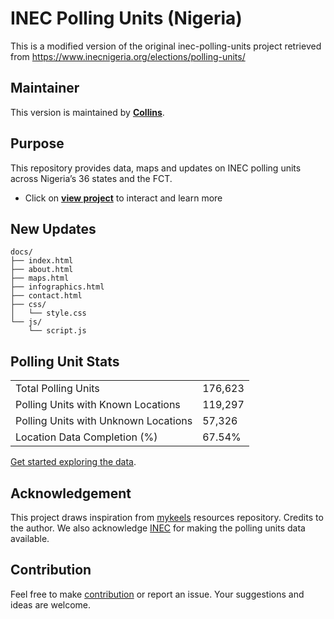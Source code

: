 # INEC Polling Units (Nigeria)

This is a modified version of the original inec-polling-units project retrieved from https://www.inecnigeria.org/elections/polling-units/

## Maintainer

This version is maintained by **[Collins](mailto:collins.ugwuozor@veegil.com)**.

## Purpose

This repository provides data, maps and updates on INEC polling units across Nigeria’s 36 states and the FCT.
- Click on **[view project](https://veegilinfrastructure.github.io/inec-polling-units/)** to interact and learn more

## New Updates
```pgsql
docs/
├── index.html
├── about.html
├── maps.html
├── infographics.html
├── contact.html
├── css/
│   └── style.css
└── js/
    └── script.js
```

## Polling Unit Stats

|  |  |
| -- | -- |
| Total Polling Units | 176,623 |
| Polling Units with Known Locations | 119,297 |
| Polling Units with Unknown Locations |  57,326 |
| Location Data Completion (%) | 67.54% |

[Get started exploring the data](./states#readme).

## Acknowledgement
This project draws inspiration from [mykeels](https://github.com/mykeels/inec-polling-units) resources repository. Credits to the author. We also acknowledge [INEC](https://www.inecnigeria.org/elections/polling-units/) for making the polling units data available. 

## Contribution
Feel free to make [contribution](https://github.com/Veegilinfrastructure/inec-polling-units/issues) or report an issue. Your suggestions and ideas are welcome.
      
<!-- End of PU stats -->


